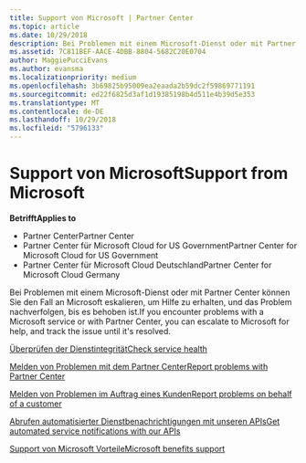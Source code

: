 ```yaml
---
title: Support von Microsoft | Partner Center
ms.topic: article
ms.date: 10/29/2018
description: Bei Problemen mit einem Microsoft-Dienst oder mit Partner Center können Sie den Fall an Microsoft eskalieren, um Hilfe zu erhalten, und das Problem nachverfolgen, bis es behoben ist.
ms.assetid: 7C811BEF-AACE-4DBB-8804-5682C20E0704
author: MaggiePucciEvans
ms.author: evansma
ms.localizationpriority: medium
ms.openlocfilehash: 3b69825b95009ea2eaada2b59dc2f59869771191
ms.sourcegitcommit: ed22f6825d3af1d19385198b4d511e4b39d5e353
ms.translationtype: MT
ms.contentlocale: de-DE
ms.lasthandoff: 10/29/2018
ms.locfileid: "5796133"
---
```

# <a name="support-from-microsoft"></a><span data-ttu-id="d3f75-103">Support von Microsoft</span><span class="sxs-lookup"><span data-stu-id="d3f75-103">Support from Microsoft</span></span>

**<span data-ttu-id="d3f75-104">Betrifft</span><span class="sxs-lookup"><span data-stu-id="d3f75-104">Applies to</span></span>**

-  <span data-ttu-id="d3f75-105">Partner Center</span><span class="sxs-lookup"><span data-stu-id="d3f75-105">Partner Center</span></span>
-  <span data-ttu-id="d3f75-106">Partner Center für Microsoft Cloud for US Government</span><span class="sxs-lookup"><span data-stu-id="d3f75-106">Partner Center for Microsoft Cloud for US Government</span></span>
-  <span data-ttu-id="d3f75-107">Partner Center für Microsoft Cloud Deutschland</span><span class="sxs-lookup"><span data-stu-id="d3f75-107">Partner Center for Microsoft Cloud Germany</span></span>

<span data-ttu-id="d3f75-108">Bei Problemen mit einem Microsoft-Dienst oder mit Partner Center können Sie den Fall an Microsoft eskalieren, um Hilfe zu erhalten, und das Problem nachverfolgen, bis es behoben ist.</span><span class="sxs-lookup"><span data-stu-id="d3f75-108">If you encounter problems with a Microsoft service or with Partner Center, you can escalate to Microsoft for help, and track the issue until it's resolved.</span></span>

[<span data-ttu-id="d3f75-109">Überprüfen der Dienstintegrität</span><span class="sxs-lookup"><span data-stu-id="d3f75-109">Check service health</span></span>](check-service-health.md)

[<span data-ttu-id="d3f75-110">Melden von Problemen mit dem Partner Center</span><span class="sxs-lookup"><span data-stu-id="d3f75-110">Report problems with Partner Center</span></span>](report-problems-with-partner-center.md)

[<span data-ttu-id="d3f75-111">Melden von Problemen im Auftrag eines Kunden</span><span class="sxs-lookup"><span data-stu-id="d3f75-111">Report problems on behalf of a customer</span></span>](report-problems-on-behalf-of-a-customer.md)

[<span data-ttu-id="d3f75-112">Abrufen automatisierter Dienstbenachrichtigungen mit unseren APIs</span><span class="sxs-lookup"><span data-stu-id="d3f75-112">Get automated service notifications with our APIs</span></span>](get-automated-service-notifications-with-our-apis.md)

[<span data-ttu-id="d3f75-113">Support von Microsoft Vorteile</span><span class="sxs-lookup"><span data-stu-id="d3f75-113">Microsoft benefits support</span></span>](https://partner.microsoft.com/support/contact-support)

 

 



